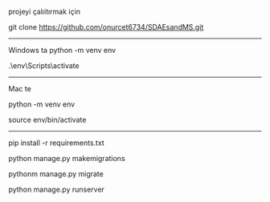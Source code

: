 projeyi çalıitırmak için 

git clone https://github.com/onurcet6734/SDAEsandMS.git
________________________________________
Windows ta 
python -m venv env

.\env\Scripts\activate
_________________________________________
Mac te 

python -m venv env

source env/bin/activate
__________________________________________
pip install -r requirements.txt 

python manage.py makemigrations 

pythonm manage.py migrate 

python manage.py runserver 
